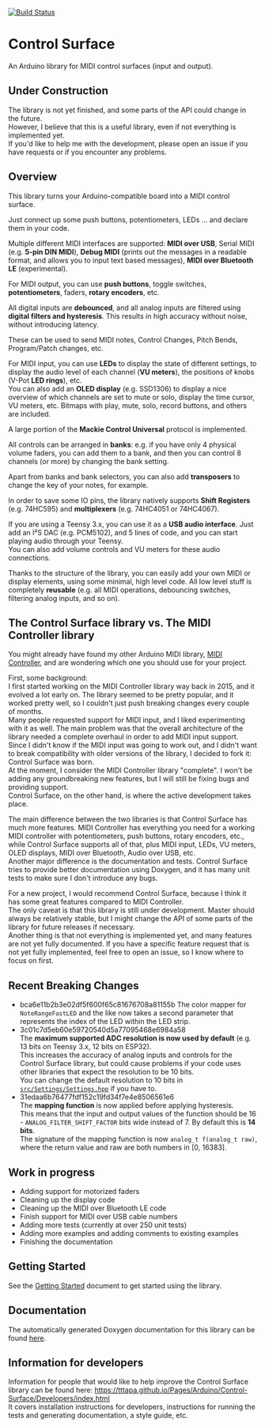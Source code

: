 [![Build Status](https://travis-ci.org/tttapa/Control-Surface.svg?branch=master)](https://travis-ci.org/tttapa/Control-Surface)

# Control Surface

An Arduino library for MIDI control surfaces (input and output).

## Under Construction

The library is not yet finished, and some parts of the API could change in the future.  
However, I believe that this is a useful library, even if not everything is 
implemented yet.  
If you'd like to help me with the development, please open an issue if you have requests 
or if you encounter any problems.

## Overview

This library turns your Arduino-compatible board into a MIDI control surface.  

Just connect up some push buttons, potentiometers, LEDs ... and declare them in
your code.

Multiple different MIDI interfaces are supported: **MIDI over USB**, Serial MIDI 
(e.g. **5-pin DIN MIDI**), **Debug MIDI** (prints out the messages in a readable
format, and allows you to input text based messages), **MIDI over Bluetooth LE**
(experimental).

For MIDI output, you can use **push buttons**, toggle switches, 
**potentiometers**, faders, **rotary encoders**, etc.

All digital inputs are **debounced**, and all analog inputs are filtered using 
**digital filters and hysteresis**. This results in high accuracy without noise,
without introducing latency.

These can be used to send MIDI notes, Control Changes, Pitch Bends, 
Program/Patch changes, etc.

For MIDI input, you can use **LEDs** to display the state of different settings, 
to display the audio level of each channel (**VU meters**), the positions of knobs 
(V-Pot **LED rings**), etc.  
You can also add an **OLED display** (e.g. SSD1306) to display a nice overview 
of which channels are set to mute or solo, display the time cursor, VU meters,
etc. Bitmaps with play, mute, solo, record buttons, and others are included.  

A large portion of the **Mackie Control Universal** protocol is implemented.

All controls can be arranged in **banks**: e.g. if you have only 4 physical 
volume faders, you can add them to a bank, and then you can control 8 channels 
(or more) by changing the bank setting.

Apart from banks and bank selectors, you can also add **transposers** to change 
the key of your notes, for example.

In order to save some IO pins, the library natively supports **Shift Registers** 
(e.g. 74HC595) and **multiplexers** (e.g. 74HC4051 or 74HC4067).

If you are using a Teensy 3.x, you can use it as a **USB audio interface**. Just
add an I²S DAC (e.g. PCM5102), and 5 lines of code, and you can start playing 
audio through your Teensy.  
You can also add volume controls and VU meters for these audio connections.

Thanks to the structure of the library, you can easily add your own MIDI or 
display elements, using some minimal, high level code. All low level stuff is
completely **reusable** (e.g. all MIDI operations, debouncing switches, 
filtering analog inputs, and so on).

## The Control Surface library vs. The MIDI Controller library

You might already have found my other Arduino MIDI library, [MIDI Controller](https://github.com/tttapa/MIDI_Controller), 
and are wondering which one you should use for your project.

First, some background:  
I first started working on the MIDI Controller library way back in 2015, and it
evolved a lot early on. The library seemed to be pretty popular, and it worked
pretty well, so I couldn't just push breaking changes every couple of months.  
Many people requested support for MIDI input, and I liked experimenting with it
as well. The main problem was that the overall architecture of the library 
needed a complete overhaul in order to add MIDI input support. Since I didn't 
know if the MIDI input was going to work out, and I didn't want to break 
compatibility with older versions of the library, I decided to fork it: Control
Surface was born.  
At the moment, I consider the MIDI Controller library "complete". I won't be 
adding any groundbreaking new features, but I will still be fixing bugs and 
providing support.  
Control Surface, on the other hand, is where the active development takes place.

The main difference between the two libraries is that Control Surface has much
more features. MIDI Controller has everything you need for a working MIDI 
controller with potentiometers, push buttons, rotary encoders, etc., while 
Control Surface supports all of that, plus MIDI input, LEDs, VU meters, OLED 
displays, MIDI over Bluetooth, Audio over USB, etc.  
Another major difference is the documentation and tests. Control Surface tries
to provide better documentation using Doxygen, and it has many unit tests to 
make sure I don't introduce any bugs.

For a new project, I would recommend Control Surface, because I think it has 
some great features compared to MIDI Controller.  
The only caveat is that this library is still under development. Master should 
always be relatively stable, but I might change the API of some parts of the 
library for future releases if necessary.  
Another thing is that not everything is implemented yet, and many features are 
not yet fully documented. If you have a specific feature request that is not yet
fully implemented, feel free to open an issue, so I know where to focus on first.

## Recent Breaking Changes

 - bca6e11b2b3e02df5f600f65c81676708a81155b
   The color mapper for `NoteRangeFastLED` and the like now takes a second 
   parameter that represents the index of the LED within the LED strip.
 - 3c01c7d5eb60e59720540d5a77095468e6984a58  
   The **maximum supported ADC resolution is now used by default** (e.g. 13 bits
   on Teensy 3.x, 12 bits on ESP32).  
   This increases the accuracy of analog inputs and controls for the Control 
   Surface library, but could cause problems if your code uses other libraries
   that expect the resolution to be 10 bits.  
   You can change the default resolution to 10 bits in 
   [`src/Settings/Settings.hpp`](https://tttapa.github.io/Control-Surface/Doc/Doxygen/db/d02/Settings_8hpp.html#a8db0fcdeeb644f813c9b29211ce0a1ae)
   if you have to.
 - 31edaa6b76477fdf152c19fd34f7e4e8506561e6  
   The **mapping function** is now applied before applying hysteresis.  
   This means that the input and output values of the function should be 
   16 - `ANALOG_FILTER_SHIFT_FACTOR` bits wide instead of 7. By default this is
   **14 bits**.  
   The signature of the mapping function is now `analog_t f(analog_t raw)`, 
   where the return value and raw are both numbers in [0, 16383].

## Work in progress

- Adding support for motorized faders
- Cleaning up the display code
- Cleaning up the MIDI over Bluetooth LE code
- Finish support for MIDI over USB cable numbers
- Adding more tests (currently at over 250 unit tests)
- Adding more examples and adding comments to existing examples
- Finishing the documentation

## Getting Started

See the [Getting Started](https://tttapa.github.io/Control-Surface/Doc/Doxygen/dd/dcc/md_Getting-Started.html)
document to get started using the library.

## Documentation

The automatically generated Doxygen documentation for this library can be found 
[here](https://tttapa.github.io/Control-Surface/Doc/Doxygen/index.html).

## Information for developers

Information for people that would like to help improve the Control Surface library can be found here: <https://tttapa.github.io/Pages/Arduino/Control-Surface/Developers/index.html>  
It covers installation instructions for developers, instructions for running the
tests and generating documentation, a style guide, etc.

